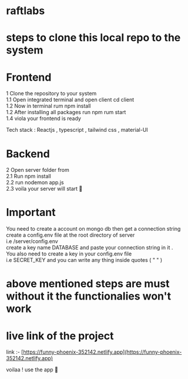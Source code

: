 # raftlabs
# steps to clone this local repo to the system 
# Frontend
1 Clone the repository to your system  </br>
 1.1 Open integrated terminal and open client cd client </br>
 1.2 Now in terminal rum npm install </br>
 1.2 After installing all packages run npm rum start </br>
 1.4 viola your frontend is ready </br>

Tech stack : Reactjs , typescript , tailwind css , material-UI </br>

 # Backend
2 Open server folder from  </br>
 2.1 Run npm install </br>
 2.2 run nodemon app.js </br>
 2.3 voila your server will start 🎊 </br>

# Important 
You need to create a account on mongo db then get a connection string </br>
create a config.env file at the root directory of server </br>
i.e /server/config.env </br>
create a key name DATABASE and paste your connection string in it . </br>
You also need to create a key in your config.env file </br>
i.e SECRET_KEY and you can write any thing inside quotes ( " " ) </br>
# above mentioned steps are must without it the functionalies won't work 

# live link of the project 
 
 link :- [https://funny-phoenix-352142.netlify.app](https://funny-phoenix-352142.netlify.app) </br>

   
  



    

  voilaa ! use the app 🎊
